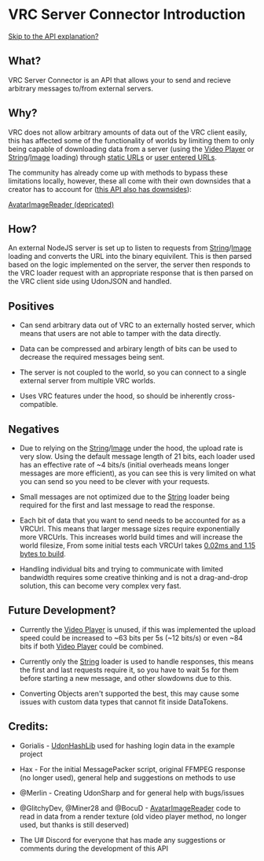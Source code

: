 # VRC Server Connector Introduction

[Skip to the API explanation?](APIIntroduction.md)

## What?

VRC Server Connector is an API that allows your to send and recieve arbitrary messages to/from external servers.

## Why?

VRC does not allow arbitrary amounts of data out of the VRC client easily, this has affected some of the functionality of worlds by limiting them to only being capable of downloading data from a server (using the [Video Player](https://docs.vrchat.com/docs/video-players) or [String](https://docs.vrchat.com/docs/string-loading)/[Image](https://docs.vrchat.com/docs/image-loading) loading) through [static URLs](https://udonsharp.docs.vrchat.com/vrchat-api/#vrcurl) or [user entered URLs](https://udonsharp.docs.vrchat.com/vrchat-api/#vrcurlinputfield).

The community has already come up with methods to bypass these limitations locally, however, these all come with their own downsides that a creator has to account for ([this API also has downsides](#negatives)):

[AvatarImageReader (depricated)](https://github.com/Miner28/AvatarImageReader)

## How?

An external NodeJS server is set up to listen to requests from [String](https://docs.vrchat.com/docs/string-loading)/[Image](https://docs.vrchat.com/docs/image-loading) loading and converts the URL into the binary equivilent. This is then parsed based on the logic implemented on the server, the server then responds to the VRC loader request with an appropriate response that is then parsed on the VRC client side using UdonJSON and handled.

## Positives

- Can send arbitrary data out of VRC to an externally hosted server, which means that users are not able to tamper with the data directly. 

- Data can be compressed and arbirary length of bits can be used to decrease the required messages being sent.

- The server is not coupled to the world, so you can connect to a single external server from multiple VRC worlds.
  
- Uses VRC features under the hood, so should be inherently cross-compatible.

## Negatives

- Due to relying on the [String](https://docs.vrchat.com/docs/string-loading)/[Image](https://docs.vrchat.com/docs/image-loading) under the hood, the upload rate is very slow. Using the default message length of 21 bits, each loader used has an effective rate of ~4 bits/s (initial overheads means longer messages are more efficient), as you can see this is very limited on what you can send so you need to be clever with your requests.

- Small messages are not optimized due to the [String](https://docs.vrchat.com/docs/string-loading) loader being required for the first and last message to read the response.

- Each bit of data that you want to send needs to be accounted for as a VRCUrl. This means that larger message sizes require exponentially more VRCUrls. This increases world build times and will increase the world filesize, From some initial tests each VRCUrl takes [0.02ms and 1.15 bytes to build](VRCUrlTesting.md).

- Handling individual bits and trying to communicate with limited bandwidth requires some creative thinking and is not a drag-and-drop solution, this can become very complex very fast.

## Future Development?

- Currently the [Video Player](https://docs.vrchat.com/docs/video-players) is unused, if this was implemented the upload speed could be increased to ~63 bits per 5s (~12 bits/s) or even ~84 bits if both [Video Player](https://docs.vrchat.com/docs/video-players) could be combined.

- Currently only the [String](https://docs.vrchat.com/docs/string-loading) loader is used to handle responses, this means the first and last requests require it, so you have to wait 5s for them before starting a new message, and other slowdowns due to this.

- Converting Objects aren't supported the best, this may cause some issues with custom data types that cannot fit inside DataTokens.

## Credits:

- Gorialis - [UdonHashLib](https://github.com/Gorialis/vrchat-udon-hashlib) used for hashing login data in the example project

- Hax - For the initial MessagePacker script, original FFMPEG response (no longer used), general help and suggestions on methods to use

- @Merlin - Creating UdonSharp and for general help with bugs/issues

- @GlitchyDev, @Miner28 and @BocuD - [AvatarImageReader](https://github.com/Miner28/AvatarImageReader) code to read in data from a render texture (old video player method, no longer used, but thanks is still deserved)

- The U# Discord for everyone that has made any suggestions or comments during the development of this API
